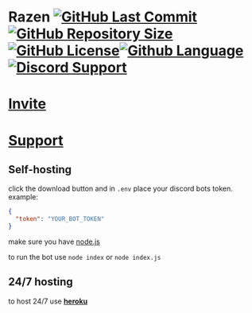 # Razen [![GitHub Last Commit](https://img.shields.io/github/last-commit/LegendXDEV/RaZen.svg)](https://github.com/LegendXDEV/RaZen/commits/master)[![GitHub Repository Size](https://img.shields.io/github/repo-size/LegendXDEV/RaZen.svg)](https://github.com/LegendXDEV/RaZen/tree/master)[![GitHub License](https://img.shields.io/github/license/LegendXDEV/RaZen.svg)](https://github.com/LegendXDEV/RaZen/blob/master/LICENSE)[![Github Language](https://img.shields.io/github/languages/top/LegendXDEV/RaZen)]()[![Discord Support](https://img.shields.io/discord/402295226766721024.svg)](https://discord.gg/Fgw8gqq)

# [Invite](https://discordapp.com/api/oauth2/authorize?client_id=632371763489275906&permissions=2147347959&scope=bot)
# [Support](https://discord.gg/Fgw8gqq)

## Self-hosting

click the download button and in `.env` place your discord bots token. example:

```json
{
  "token": "YOUR_BOT_TOKEN"
}
```
make sure you have [node.js](https://nodejs.org/en/)

to run the bot use `node index` or `node index.js`

## 24/7 hosting
to host 24/7 use **[heroku](https://dashboard.heroku.com/)**
